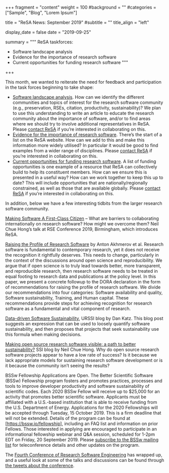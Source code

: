 +++
fragment = "content"
weight = 100
#background = ""
#categories = ["Sample", "Blog", "Lorem Ipsum"]

title = "ReSA News: September 2019"
#subtitle = ""
title_align = "left"

display_date = false
date = "2019-09-25"

summary = """
ReSA taskforces:
- Software landscape analysis
- Evidence for the importance of research software
- Current opportunities for funding research software
"""

+++

This month, we wanted to reiterate the need for feedback and participation in the task forces beginning to take shape:

* [Software landscape analysis](https://drive.google.com/open?id=1iBO-mkwrgdveVxWROGz_4Trkv2gey7I9). How can we identify the different communities and topics of interest for the research software community (e.g., preservation, RSEs, citation, productivity, sustainability)? We plan to use this understanding to write an article to educate the research community about the importance of software, and/or to find areas where we should try to involve additional representatives in ReSA. Please [contact ReSA](/contact) if you’re interested in collaborating on this.
* [Evidence for the importance of research software](https://drive.google.com/open?id=110nGi3vF7OMOdE4q1w6IhifVEzvBkGo5). There’s the start of a list on the ReSA website. How can we add to this and make this information more widely utilised? In particular it would be good to find examples from a wider range of disciplines. Please [contact ReSA](/contact) if you’re interested in collaborating on this.
* [Current opportunities for funding research software](https://drive.google.com/open?id=1GR2V9HM9z10BbkZeBrAT8OStGChqtNtn). A list of funding opportunities is one example of a resource that ReSA can collectively build to help its constituent members. How can we ensure this is presented in a useful way? How can we work together to keep this up to date? This will include opportunities that are nationally/regionally constrained, as well as those that are available globally. Please [contact ReSA](/contact) if you’re interested in collaborating on this.

In addition, below we have a few interesting tidbits from the larger research software community.

[Making Software A First-Class Citizen](https://figshare.com/articles/Making_Software_A_First-Class_Citizen/9862835/1) – What are barriers to collaborating internationally on research software? How might we overcome them? Neil Chue Hong’s talk at RSE Conference 2019, Birmingham, which introduces ReSA.

[Raising the Profile of Research Software](https://zenodo.org/record/3378572#.XYMQ3CVS-lN) by Anton Akhmerov et al. Research software is fundamental to contemporary research, yet it does not receive the recognition it rightfully deserves. This needs to change, particularly in the context of the discussions around open science and reproducibility. We argue that if open science is to truly lead towards better, more transparent, and reproducible research, then research software needs to be treated in equal footing to research data and publications at the policy level. In this paper, we present a concrete followup to the DORA declaration in the form of recommendations for raising the profile of research software. We divide our recommendations into four categories: Software availability and quality, Software sustainability, Training, and Human capital. These recommendations provide steps for achieving recognition for research software as a fundamental and vital component of research.

[Data-driven Software Sustainability](http://urssi.us/blog/2019/09/18/data-driven-software-sustainability/), URSSI blog by Dan Katz. This blog post suggests an expression that can be used to loosely quantify software sustainability, and then proposes that projects that seek sustainability use this formula when making decisions.

[Making open source research software visible: a path to better sustainability?](https://software.ac.uk/blog/2019-09-12-making-open-source-research-software-visible-path-better-sustainability) SSI blog by Neil Chue Hong. Why do open source research software projects appear to have a low rate
of success? Is it because we lack appropriate models for sustaining research software development or is it because the community isn’t seeing the results?

BSSw Fellowship Applications are Open. The Better Scientific Software (BSSw) Fellowship program fosters and promotes practices, processes and tools to improve developer productivity and software sustainability of scientific codes. Each 2020 BSSw Fellow will receive up to $25,000 for an activity that promotes better scientific software. Applicants must be affiliated with a U.S.-based institution that is able to receive funding from the U.S. Department of Energy. Applications for the 2020 Fellowships will be accepted through Tuesday, 15 October 2019. This is a firm deadline that will not be extended. Details of the program can be found at [https://bssw.io/fellowship], including an FAQ list and information on prior Fellows. Those interested in applying are encouraged to participate in an informational fellowship webinar and Q&A session, scheduled for 1-2pm EDT on Friday, 20 September 2019. Please [subscribe to the BSSw mailing list](https://bssw.io/pages/receive-our-email-digest) for teleconference details and other updates on the program.

The [Fourth Conference of Research Software Engineering](https://rse.ac.uk/conf2019/) has wrapped up, and a useful look at some of the talks and discussions can be found through [the tweets about the conference](https://twitter.com/hashtag/ukrse19).
